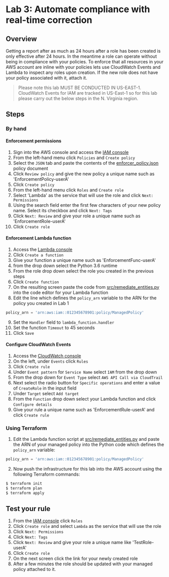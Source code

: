 # Lab 3: Automate compliance with real-time correction

## Overview
Getting a report after as much as 24 hours after a role has been created is only effective after 24 hours.  In the meantime a role can operate without being in compliance with your policies.  To enforce that all resources in your AWS account are inline with your policies lets use CloudWatch Events and Lambda to inspect any roles upon creation.  If the new role does not have your policy associated with it, attach it.

> Please note this lab MUST BE CONDUCTED IN US-EAST-1.  CloudWatch Events for IAM are tracked in US-East-1 so for this lab please carry out the below steps in the N. Virginia region.

## Steps
### By hand
#### Enforcement permissions
1. Sign into the AWS console and access the [IAM console](https://console.aws.amazon.com/iam/home)
1. From the left-hand menu click `Policies` and `Create policy`
1. Select the `JSON` tab and paste the contents of the [enforcer_policy.json](enforcer_policy.json) policy document
1. Click `Review policy` and give the new policy a unique name such as 'EnforcementPolicy-userA'
1. Click `Create policy`
1. From the left-hand menu click `Roles` and `Create role`
1. Select 'Lambda' as the service that will use the role and click `Next: Permissions`
1. Using the search field enter the first few characters of your new policy name.  Select its checkbox and click `Next: Tags`
1. Click `Next: Review` and give your role a unique name such as 'EnforcementRole-userA'
1. Click `Create role`
#### Enforcement Lambda function
1. Access the [Lambda console](https://eu-west-1.console.aws.amazon.com/lambda/home)
1. Click `Create a function`
1. Give your function a unique name such as 'EnforcementFunc-userA'
1. from the drop down select the Python 3.6 runtime
1. From the role drop down select the role you created in the previous steps
1. Click `Create function`
1. On the resulting screen paste the code from [src/remediate_entities.py](src/remediate_entities.py) into the code editor for your Lambda function
1. Edit the line which defines the `policy_arn` variable to the ARN for the policy you created in Lab 1
```python
policy_arn = 'arn:aws:iam::012345678901:policy/ManagedPolicy'
```
9. Set the `Handler` field to `lambda_function.handler`
1. Set the function `Timeout` to 45 seconds
1. Click `Save`
#### Configure CloudWatch Events
1. Access the [CloudWatch console](https://eu-west-1.console.aws.amazon.com/cloudwatch/home)
1. On the left, under `Events` click `Rules`
1. Click `Create rule`
1. Under `Event pattern` for `Service Name` select `IAM` from the drop down
1. From the drop down for `Event Type` select `AWS API Call via CloudTrail`
1. Next select the radio button for `Specific operations` and enter a value of `CreateRole` in the input field
1. Under `Target` select `Add target`
1. From the `Function` drop down select your Lambda function and click `Configure details`
1. Give your rule a unique name such as 'EnforcementRule-userA' and click `Create rule`

### Using Terraform
1. Edit the Lambda function script at [src/remediate_entities.py](src/remediate_entities.py) and paste the ARN of your managed policy into the Python code which defines the `policy_arn` variable:
```Python
policy_arn = 'arn:aws:iam::012345678901:policy/ManagedPolicy'
```
2. Now push the infrastructure for this lab into the AWS account using the following Terraform commands:
```bash
$ terraform init
$ terraform plan
$ terraform apply
```

## Test your rule
1. From the [IAM console](https://console.aws.amazon.com/iam/home) click `Roles`
1. Click `Create role` and select `Lambda` as the service that will use the role
1. Click `Next: Permissions`
1. Click `Next: Tags`
1. Click `Next: Review` and give your role a unique name like 'TestRole-userA'
1. Click `Create role`
1. On the next screen click the link for your newly created role
1. After a few minutes the role should be updated with your managed policy attached to it.